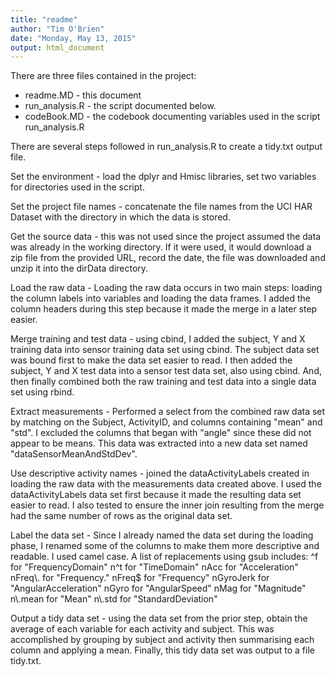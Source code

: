 ```yaml
---
title: "readme"
author: "Tim O'Brien"
date: "Monday, May 13, 2015"
output: html_document
---
```

There are three files contained in the project:
  - readme.MD - this document
  - run_analysis.R - the script documented below.
  - codeBook.MD - the codebook documenting variables used in the script run_analysis.R


There are several steps followed in run_analysis.R to create a tidy.txt output 
file.

Set the environment -   load the dplyr and Hmisc libraries, set two variables for 
                        directories used in the script.

Set the project file names - concatenate the file names from the UCI HAR Dataset
                        with the directory in which the data is stored.

Get the source data -   this was not used since the project assumed the data was 
                        already in the working directory. If it were used, it
                        would download a zip file from the provided URL, record
                        the date, the file was downloaded and unzip it into the
                        dirData directory.

Load the raw data -     Loading the raw data occurs in two main steps: loading
                        the column labels into variables and loading the data 
                        frames. I added the column headers during this step 
                        because it made the merge in a later step easier.

Merge training and test data - using cbind, I added the subject, Y and X
                        training data into sensor training data set using cbind. 
                        The subject data set was bound first to make the data set
                        easier to read. I then added the subject, Y and X test 
                        data into a sensor test data set, also using cbind. And, 
                        then finally combined both the raw training and test data 
                        into a single data set using rbind.

Extract measurements -  Performed a select from the combined raw data set by 
                        matching on the Subject, ActivityID, and columns
                        containing "mean" and "std". I excluded the columns that 
                        began with "angle" since these did not appear to be 
                        means. This data was extracted into a new data set named 
                        "dataSensorMeanAndStdDev".

Use descriptive activity names - joined the dataActivityLabels created in loading
                        the raw data with the measurements data created above. I 
                        used the dataActivityLabels data set first because it 
                        made the resulting data set easier to read. I also tested 
                        to ensure the inner join resulting from the merge had the
                        same number of rows as the original data set.

Label the data set -    Since I already named the data set during the loading
                        phase, I renamed some of the columns to make them more
                        descriptive and readable. I used camel case. A list of
                        replacements using gsub includes:
                                ^f for "FrequencyDomain"
                                n^t for "TimeDomain"
                                nAcc for "Acceleration"
                                nFreq\\. for "Frequency."
                                nFreq$ for "Frequency"
                                nGyroJerk for "AngularAcceleration"
                                nGyro for "AngularSpeed"
                                nMag for "Magnitude"
                                n\\.mean for "Mean"
                                n\\.std for "StandardDeviation"

Output a tidy data set - using the data set from the prior step, obtain the 
                        average of each variable for each activity and subject.
                        This was accomplished by grouping by subject and activity
                        then summarising each column and applying a mean.
                        Finally, this tidy data set was output to a file tidy.txt.
